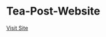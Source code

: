 # Tea-Post-Website

<a href="[https://fb.com/dhruvik variya](https://4bcd6489.tea-post-website.pages.dev/)" target="blank">Visit Site</a>
